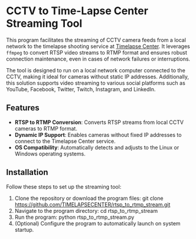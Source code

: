 # CCTV to Time-Lapse Center Streaming Tool

This program facilitates the streaming of CCTV camera feeds from a local network to the timelapse shooting service at [Timelapse Center](http://timelapse.center). It leverages `ffmpeg` to convert RTSP video streams to RTMP format and ensures robust connection maintenance, even in cases of network failures or interruptions.

The tool is designed to run on a local network computer connected to the CCTV, making it ideal for cameras without static IP addresses. Additionally, this solution supports video streaming to various social platforms such as YouTube, Facebook, Twitter, Twitch, Instagram, and LinkedIn.

## Features

- **RTSP to RTMP Conversion**: Converts RTSP streams from local CCTV cameras to RTMP format.
- **Dynamic IP Support**: Enables cameras without fixed IP addresses to connect to the Timelapse Center service.
- **OS Compatibility**: Automatically detects and adjusts to the Linux or Windows operating systems.

## Installation

Follow these steps to set up the streaming tool:

1. Clone the repository or download the program files:
   git clone https://github.com/TIMELAPSECENTER/rtsp_to_rtmp_stream.git
2. Navigate to the program directory:
   cd rtsp_to_rtmp_stream
3. Run the program:
   python rtsp_to_rtmp_stream.py
4. (Optional) Configure the program to automatically launch on system startup.
